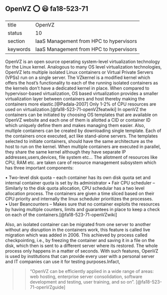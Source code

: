 ## OpenVZ :o: :smiley: fa18-523-71


|          |                                         |
| -------- | --------------------------------------- |
| title    | OpenVZ                                  | 
| status   | 10                                      |
| section  | IaaS Management from HPC to hypervisors |
| keywords | IaaS Management from HPC to hypervisors |



OpenVZ is an open source operating system-level virtualization technology for the Linux kernel. Analogous to many OS level virtualization technologies, OpenVZ lets multiple isolated Linux containers or Virtual Private Servers (VPSs) run on a single server. The VZkernel is a modified kernel which offers the host’s functionality to each of the running isolated containers as the kernels don’t have a dedicated kernel in place. When compared to hypervisor-based virtualization, OS based virtualization provides a smaller virtualization layer between containers and host thereby making the containers more elastic.[@Padala-2007] Only 1-2% of CPU resources are used on virtualization.[@fa18-523-71-openVZfeatwiki] In openVZ the containers can be initiated by choosing OS templates that are available on OpenVZ website and each one of them is allotted a CID or container ID which uniquely define them and makes managing them easier. Also, multiple containers can be created by downloading single template. Each of the containers once executed, act like stand-alone servers.  The templates selected to initiate containers, should have the same architecture as the host to run on the kernel.  When multiple containers are executed in parallel, they share the same kernel although they have separate IP addresses,users,devices, file system etc... The allotment of resources like CPU, RAM etc. are taken care of resource management subsystem which has three important components:

• Two-level disk quota – each container has its own disk quota set and internal container quota is set by its administrator
• Fair CPU scheduler – Similarly to the disk quota allocation, CPU schedular has a two level allocation process. The containers are given a time sliced based on their  CPU priority and internally the linux scheduler prioritizes the processes.  
• User Beancounters – Makes sure that no container exploits the resources by having multiple counters, limits and guarantees in place to keep a check on each of the containers.[@fa18-523-71-openVZwiki]

Also, an isolated container can be migrated from one server to another without any disruption in the containers work, this feature is called live migration which was added in 2006. This achieved by process called checkpointing, i.e., by freezing the container and saving it in a file on the disk, which then is sent to a different server where its restored. The whole process only happens in a matter of seconds.
With such features, OpenVZ is used by institutions that can provide every user with a personal server and  IT companies can use it for testing purposes.Infact,  
>>“OpenVZ can be efficiently applied in a wide range of areas: web hosting, enterprise server consolidation, software development and testing, user training, and so on”. [@fa18-523-71-openVZguide]

